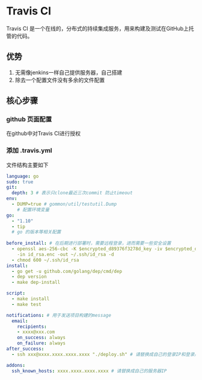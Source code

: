 # Travis CI

Travis CI 是一个在线的，分布式的持续集成服务，用来构建及测试在GitHub上托管的代码。

## 优势

1. 无需像jenkins一样自己提供服务器，自己搭建
2. 除去一个配置文件没有多余的文件配置

## 核心步骤

### github 页面配置

在github中对Travis CI进行授权

### 添加 .travis.yml

文件结构主要如下

```yaml
language: go
sudo: true
git:
  depth: 3 # 表示只clone最近三次commit 防止timeout
env:
  - DUMP=true # gommon/util/testutil.Dump
	# 配置环境变量
go:
  - "1.10"
  - tip
  # go 的版本等相关配置
  
before_install: # 在后期进行部署时，需要远程登录，进而需要一些安全设置
  - openssl aes-256-cbc -K $encrypted_d89376f3278d_key -iv $encrypted_d89376f3278d_iv
    -in id_rsa.enc -out ~/.ssh/id_rsa -d
  - chmod 600 ~/.ssh/id_rsa
install:
  - go get -u github.com/golang/dep/cmd/dep
  - dep version
  - make dep-install

script:
  - make install
  - make test

notifications: # 用于发送项目构建的message
  email:
    recipients:
    - xxxx@xxx.com
    on_success: always
    on_failure: always
after_success:
  - ssh xxx@xxxx.xxxx.xxxx.xxxx "./deploy.sh" # 请替换成自己的登录IP和登录用户，deploy.sh是自己写的部署脚本

addons:
  ssh_known_hosts: xxxx.xxxx.xxxx.xxxx # 请替换成自己的服务器IP
```

